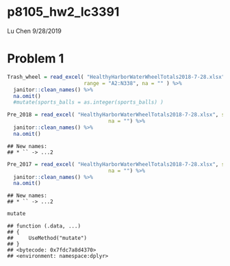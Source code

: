 p8105\_hw2\_lc3391
================
Lu Chen
9/28/2019

Problem 1
=========

``` r
Trash_wheel = read_excel( "HealthyHarborWaterWheelTotals2018-7-28.xlsx", sheet = "Mr. Trash Wheel",
                         range = "A2:N338", na = "" ) %>% 
  janitor::clean_names() %>% 
  na.omit() 
  #mutate(sports_balls = as.integer(sports_balls) )

Pre_2018 = read_excel( "HealthyHarborWaterWheelTotals2018-7-28.xlsx", sheet = "2018 Precipitation", 
                                 na = "") %>%  
  janitor::clean_names() %>% 
  na.omit() 
```

    ## New names:
    ## * `` -> ...2

``` r
Pre_2017 = read_excel( "HealthyHarborWaterWheelTotals2018-7-28.xlsx", sheet = "2017 Precipitation", 
                                 na = "") %>%  
  janitor::clean_names() %>% 
  na.omit() 
```

    ## New names:
    ## * `` -> ...2

``` r
mutate
```

    ## function (.data, ...) 
    ## {
    ##     UseMethod("mutate")
    ## }
    ## <bytecode: 0x7fdc7a8d4370>
    ## <environment: namespace:dplyr>
